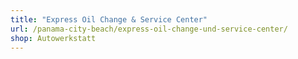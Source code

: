 ```yaml
---
title: "Express Oil Change & Service Center"
url: /panama-city-beach/express-oil-change-und-service-center/
shop: Autowerkstatt
---
```


